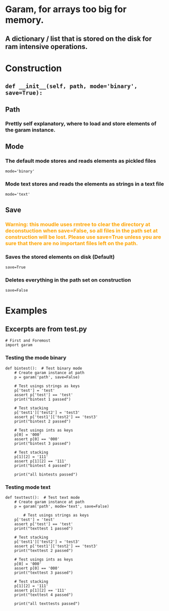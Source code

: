 # Garam, for arrays too big for memory.    
## A dictionary / list that is stored on the disk for ram intensive operations.

# Construction
## ``` def __init__(self, path, mode='binary', save=True): ```  

## Path  
### Prettly self explanatory, where to load and store elements of the garam instance.
## Mode 
### The default mode stores and reads elements as pickled files   
 ``` mode='binary' ```  
### Mode text stores and reads the elements as strings in a text file  
``` mode='text' ```  
## Save  
<h3 style="color:orange">Warning: this moudle uses rmtree to clear the directory at deconstuction when save=False, so all files in the path set at construction will be lost. Please use save=True unless you are sure that there are no important files left on the path.</h3>

### Saves the stored elements on disk (Default)
```save=True```  
### Deletes everything in the path set on construction 
``` save=False ```  

# Examples  
## Excerpts are from test.py

```
# First and Foremost
import garam
```

### Testing the mode binary
```
def bintest():  # Test binary mode
    # Create garam instance at path
    p = garam('path', save=False)

    # Test usings strings as keys
    p['test'] = 'test'
    assert p['test'] == 'test'
    print("bintest 1 passed")

    # Test stacking 
    p['test1']['test2'] = 'test3'
    assert p['test1']['test2'] == 'test3'
    print("bintest 2 passed")

    # Test usings ints as keys
    p[0] = '000'
    assert p[0] == '000'
    print("bintest 3 passed")

    # Test stacking 
    p[1][2] = '111'
    assert p[1][2] == '111'
    print("bintest 4 passed")

    print("all bintests passed")
```
### Testing mode text  
```
def texttest():  # Test text mode
    # Create garam instance at path
    p = garam('path', mode='text', save=False)

        # Test usings strings as keys
    p['test'] = 'test'
    assert p['test'] == 'test'
    print("texttest 1 passed")

    # Test stacking 
    p['test1']['test2'] = 'test3'
    assert p['test1']['test2'] == 'test3'
    print("texttest 2 passed")

    # Test usings ints as keys
    p[0] = '000'
    assert p[0] == '000'
    print("texttest 3 passed")

    # Test stacking 
    p[1][2] = '111'
    assert p[1][2] == '111'
    print("texttest 4 passed")

    print("all texttests passed")
    

```